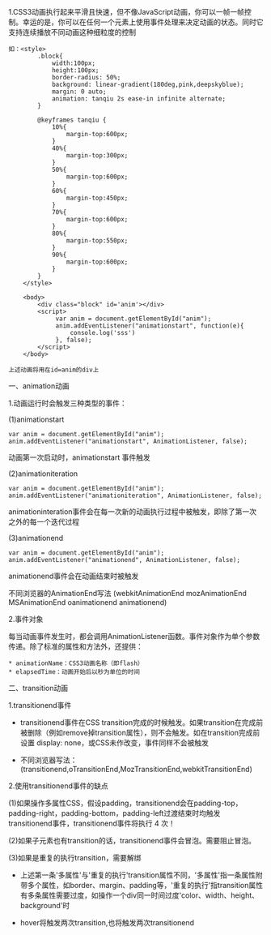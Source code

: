 1.CSS3动画执行起来平滑且快速，但不像JavaScript动画，你可以一帧一帧控制。幸运的是，你可以在任何一个元素上使用事件处理来决定动画的状态。同时它支持连续播放不同动画这种细粒度的控制

	如：<style>
	        .block{
	            width:100px;
	            height:100px;
	            border-radius: 50%;
	            background: linear-gradient(180deg,pink,deepskyblue);
	            margin: 0 auto;
	            animation: tanqiu 2s ease-in infinite alternate;
	        }
	        
	        @keyframes tanqiu {
	            10%{
	                margin-top:600px;
	            }
	            40%{
	                margin-top:300px;
	            }
	            50%{
	                margin-top:600px;
	            }
	            60%{
	                margin-top:450px;
	            }
	            70%{
	                margin-top:600px;
	            }
	            80%{
	                margin-top:550px;
	            }
	            90%{
	                margin-top:600px;
	            }
	        }
	    </style>

		<body>
		    <div class="block" id='anim'></div>
		    <script>
		         var anim = document.getElementById("anim");
		         anim.addEventListener("animationstart", function(e){
		             console.log('sss')
		         }, false);
		    </script>
		</body>

	上述动画将用在id=anim的div上

一、animation动画

1.动画运行时会触发三种类型的事件：

(1)animationstart

	var anim = document.getElementById("anim");
	anim.addEventListener("animationstart", AnimationListener, false);

动画第一次启动时，animationstart 事件触发

(2)animationiteration

	var anim = document.getElementById("anim");
	anim.addEventListener("animationiteration", AnimationListener, false);

animationinteration事件会在每一次新的动画执行过程中被触发，即除了第一次之外的每一个迭代过程

(3)animationend

	var anim = document.getElementById("anim");
	anim.addEventListener("animationend", AnimationListener, false);

animationend事件会在动画结束时被触发

不同浏览器的AnimationEnd写法 (webkitAnimationEnd mozAnimationEnd MSAnimationEnd oanimationend animationend)

2.事件对象

每当动画事件发生时，都会调用AnimationListener函数。事件对象作为单个参数传递。除了标准的属性和方法外，还提供：

    * animationName：CSS3动画名称（即flash）
    * elapsedTime：动画开始后以秒为单位的时间

二、transition动画

1.transitionend事件

* transitionend事件在CSS transition完成的时候触发。如果transition在完成前被删除（例如remove掉transition属性），则不会触发。如在transition完成前设置 display: none，或CSS未作改变，事件同样不会被触发

* 不同浏览器写法：(transitionend,oTransitionEnd,MozTransitionEnd,webkitTransitionEnd)

2.使用transitionend事件的缺点

(1)如果操作多属性CSS，假设padding，transitionend会在padding-top，padding-right，padding-bottom，padding-left过渡结束时均触发transitionend事件，transitionend事件将执行 4 次！

(2)如果子元素也有transition的话，transitionend事件会冒泡。需要阻止冒泡。

(3)如果是重复的执行transition，需要解绑

* 上述第一条'多属性'与'重复的执行'transition属性不同，'多属性'指一条属性附带多个属性，如border、margin、padding等，'重复的执行'指transition属性有多条属性需要过度，如操作一个div同一时间过度'color、width、height、background'时

* hover将触发两次transition,也将触发两次transitionend